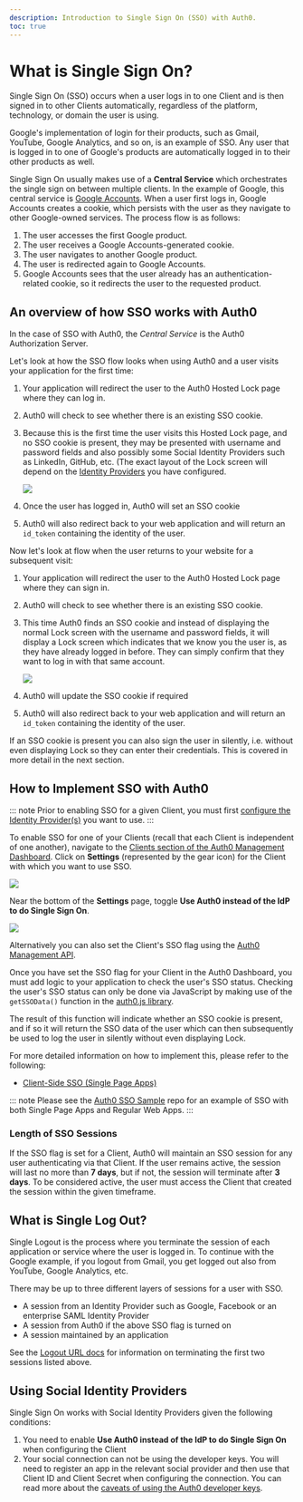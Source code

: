 ```yaml
---
description: Introduction to Single Sign On (SSO) with Auth0.
toc: true
---
```

# What is Single Sign On?

Single Sign On (SSO) occurs when a user logs in to one Client and is then signed in to other Clients automatically, regardless of the platform, technology, or domain the user is using.

Google's implementation of login for their products, such as Gmail, YouTube, Google Analytics, and so on, is an example of SSO. Any user that is logged in to one of Google's products are automatically logged in to their other products as well.

Single Sign On usually makes use of a **Central Service** which orchestrates the single sign on between multiple clients. In the example of Google, this central service is [Google Accounts](https://accounts.google.com). When a user first logs in, Google Accounts creates a cookie, which persists with the user as they navigate to other Google-owned services. The process flow is as follows:

1. The user accesses the first Google product.
2. The user receives a Google Accounts-generated cookie.
3. The user navigates to another Google product.
4. The user is redirected again to Google Accounts.
5. Google Accounts sees that the user already has an authentication-related cookie, so it redirects the user to the requested product.

## An overview of how SSO works with Auth0

In the case of SSO with Auth0, the *Central Service* is the Auth0 Authorization Server.

Let's look at how the SSO flow looks when using Auth0 and a user visits your application for the first time:

1. Your application will redirect the user to the Auth0 Hosted Lock page where they can log in.
2. Auth0 will check to see whether there is an existing SSO cookie.
3. Because this is the first time the user visits this Hosted Lock page, and no SSO cookie is present, they may be presented with username and password fields and also possibly some Social Identity Providers such as LinkedIn, GitHub, etc. (The exact layout of the Lock screen will depend on the [Identity Providers](/identityproviders) you have configured.

    ![](/media/articles/sso/single-sign-on/lock-no-sso-cookie.png)

4. Once the user has logged in, Auth0 will set an SSO cookie
5. Auth0 will also redirect back to your web application and will return an `id_token` containing the identity of the user.

Now let's look at flow when the user returns to your website for a subsequent visit:

1. Your application will redirect the user to the Auth0 Hosted Lock page where they can sign in.
2. Auth0 will check to see whether there is an existing SSO cookie.
3. This time Auth0 finds an SSO cookie and instead of displaying the normal Lock screen with the username and password fields, it will display a Lock screen which indicates that we know you the user is, as they have already logged in before. They can simply confirm that they want to log in with that same account.

    ![](/media/articles/sso/single-sign-on/lock-sso-cookie.png)

4. Auth0 will update the SSO cookie if required
5. Auth0 will also redirect back to your web application and will return an `id_token` containing the identity of the user.

If an SSO cookie is present you can also sign the user in silently, i.e. without even displaying Lock so they can enter their credentials. This is covered in more detail in the next section.

## How to Implement SSO with Auth0

::: note
Prior to enabling SSO for a given Client, you must first [configure the Identity Provider(s)](/identityproviders) you want to use.
:::

To enable SSO for one of your Clients (recall that each Client is independent of one another), navigate to the [Clients section of the Auth0 Management Dashboard](${manage_url}/#/clients). Click on **Settings** (represented by the gear icon) for the Client with which you want to use SSO.

![](/media/articles/sso/single-sign-on/clients-dashboard.png)

Near the bottom of the **Settings** page, toggle **Use Auth0 instead of the IdP to do Single Sign On**.

![](/media/articles/sso/single-sign-on/sso-flag.png)

Alternatively you can also set the Client's SSO flag using the [Auth0 Management API](/api/management/v2#!/Clients/patch_clients_by_id).

Once you have set the SSO flag for your Client in the Auth0 Dashboard, you must add logic to your application to check the user's SSO status. Checking the user's SSO status can only be done via JavaScript by making use of the `getSSOData()` function in the [auth0.js library](/libraries/auth0js#sso).

The result of this function will indicate whether an SSO cookie is present, and if so it will return the SSO data of the user which can then subsequently be used to log the user in silently without even displaying Lock.

For more detailed information on how to implement this, please refer to the following:

* [Client-Side SSO (Single Page Apps)](/sso/current/single-page-apps-sso)

::: note
Please see the [Auth0 SSO Sample](https://github.com/auth0/auth0-sso-sample) repo for an example of SSO with both Single Page Apps and Regular Web Apps.
:::

### Length of SSO Sessions

If the SSO flag is set for a Client, Auth0 will maintain an SSO session for any user authenticating via that Client. If the user remains active, the session will last no more than **7 days**, but if not, the session will terminate after **3 days**. To be considered active, the user must access the Client that created the session within the given timeframe.

## What is Single Log Out?

Single Logout is the process where you terminate the session of each application or service where the user is logged in. To continue with the Google example, if you logout from Gmail, you get logged out also from YouTube, Google Analytics, etc.

There may be up to three different layers of sessions for a user with SSO.

* A session from an Identity Provider such as Google, Facebook or an enterprise SAML Identity Provider
* A session from Auth0 if the above SSO flag is turned on
* A session maintained by an application

See the [Logout URL docs](/logout) for information on terminating the first two sessions listed above.

## Using Social Identity Providers

Single Sign On works with Social Identity Providers given the following conditions:

1. You need to enable **Use Auth0 instead of the IdP to do Single Sign On** when configuring the Client
1. Your social connection can not be using the developer keys. You will need to register an app in the relevant social provider and then use that Client ID and Client Secret when configuring the connection. You can read more about the [caveats of using the Auth0 developer keys](/connections/social/devkeys#caveats).
